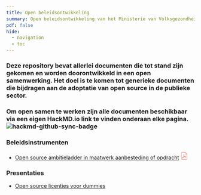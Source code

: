 ```yaml
---
title: Open beleidsontwikkeling
summary: Open beleidsontwikkeling van het Ministerie van Volksgezondheid, Welzijn en Sport
pdf: false
hide:
  - navigation
  - toc
---
```


<style>
.md-content p {
  font-size: 1rem;
}

.md-content ul li a {
  font-size: 0.8rem;
}
</style>

<h3>Deze repository bevat allerlei documenten die tot stand zijn gekomen en worden doorontwikkeld in een open samenwerking. Het doel is te komen tot generieke documenten die bijdragen aan de adoptatie van open source in de publieke sector.</h3>
<h3>Om open samen te werken zijn alle documenten beschikbaar via een eigen HackMD.io link te vinden onderaan elke pagina.<br /><img alt="hackmd-github-sync-badge" src="https://hackmd.io/Tjg38n_-SyiuuHdX8TyxqQ/badge" /></h3>

<h3>Beleidsinstrumenten</h3>

- [Open source ambitieladder in maatwerk aanbesteding of opdracht](open-source-ambitieladder-voor-maatwerk-aanbesteding-of-opdracht) [<img src="assets/img/pdf.svg" width="20" />](open-source-ambitieladder-voor-maatwerk-aanbesteding-of-opdracht.pdf)

<h3>Presentaties</h3>

- [Open source licenties voor dummies](open-source-licenties-voor-dummies)

<br><br><br>
